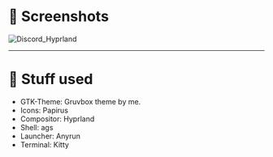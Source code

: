 # 👀 **Screenshots** 
![Discord_Hyprland](https://github.com/RoccoRakete/hyprland-dots/assets/44879342/ca05a82c-310a-4046-b3be-90cf5a4a74d3)

---

# 🔧 **Stuff used** 
* GTK-Theme: Gruvbox theme by me.
* Icons: Papirus
* Compositor: Hyprland
* Shell: ags
* Launcher: Anyrun
* Terminal: Kitty
